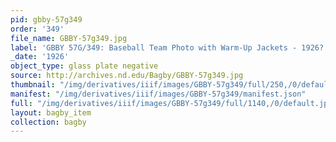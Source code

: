 ```yaml
---
pid: gbby-57g349
order: '349'
file_name: GBBY-57g349.jpg
label: 'GBBY 57G/349: Baseball Team Photo with Warm-Up Jackets - 1926?'
_date: '1926'
object_type: glass plate negative
source: http://archives.nd.edu/Bagby/GBBY-57g349.jpg
thumbnail: "/img/derivatives/iiif/images/GBBY-57g349/full/250,/0/default.jpg"
manifest: "/img/derivatives/iiif/images/GBBY-57g349/manifest.json"
full: "/img/derivatives/iiif/images/GBBY-57g349/full/1140,/0/default.jpg"
layout: bagby_item
collection: bagby
---
```

